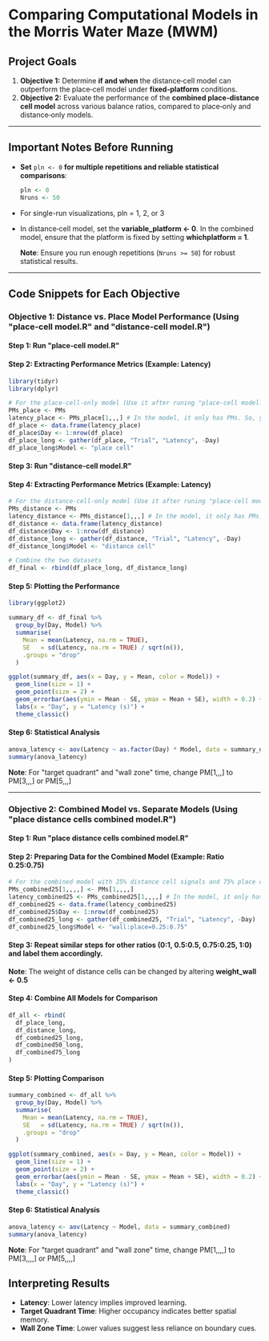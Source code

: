 # Comparing Computational Models in the Morris Water Maze (MWM)

## Project Goals

1. **Objective 1:** Determine **if and when** the distance‐cell model can outperform the place‐cell model under **fixed‐platform** conditions.  
2. **Objective 2:** Evaluate the performance of the **combined place‐distance cell model** across various balance ratios, compared to place‐only and distance‐only models.

---

## Important Notes Before Running

- **Set** `pln <- 0` **for multiple repetitions and reliable statistical comparisons**:
  ```r
  pln <- 0
  Nruns <- 50
  ```
- For single-run visualizations, pln = 1, 2, or 3
- In distance‐cell model, set the **variable_platform <- 0**. In the combined model, ensure that the platform is fixed by setting **whichplatform = 1**.


  **Note**: Ensure you run enough repetitions (`Nruns >= 50`) for robust statistical results.
---
## Code Snippets for Each Objective

### Objective 1: Distance vs. Place Model Performance (Using "place-cell model.R" and "distance-cell model.R") 

#### Step 1: Run "place-cell model.R"
#### Step 2: Extracting Performance Metrics (Example: Latency)
```r
library(tidyr)
library(dplyr)

# For the place-cell-only model (Use it after runing "place-cell model.R")
PMs_place <- PMs
latency_place <- PMs_place[1,,,] # In the model, it only has PMs. So, you can use "PMs_place <- PMs" to store the data.
df_place <- data.frame(latency_place)
df_place$Day <- 1:nrow(df_place)
df_place_long <- gather(df_place, "Trial", "Latency", -Day)
df_place_long$Model <- "place cell"
```

#### Step 3: Run "distance-cell model.R"
#### Step 4: Extracting Performance Metrics (Example: Latency)
```r
# For the distance-cell-only model (Use it after runing "place-cell model.R")
PMs_distance <- PMs
latency_distance <- PMs_distance[1,,,] # In the model, it only has PMs. So, you can use "PMs_distance <- PMs" to store the data.
df_distance <- data.frame(latency_distance)
df_distance$Day <- 1:nrow(df_distance)
df_distance_long <- gather(df_distance, "Trial", "Latency", -Day)
df_distance_long$Model <- "distance cell"

# Combine the two datasets
df_final <- rbind(df_place_long, df_distance_long)
```

#### Step 5: Plotting the Performance
```r
library(ggplot2)

summary_df <- df_final %>%
  group_by(Day, Model) %>%
  summarise(
    Mean = mean(Latency, na.rm = TRUE),
    SE   = sd(Latency, na.rm = TRUE) / sqrt(n()),
    .groups = "drop"
  )

ggplot(summary_df, aes(x = Day, y = Mean, color = Model)) +
  geom_line(size = 1) +
  geom_point(size = 2) +
  geom_errorbar(aes(ymin = Mean - SE, ymax = Mean + SE), width = 0.2) +
  labs(x = "Day", y = "Latency (s)") +
  theme_classic()
```

#### Step 6: Statistical Analysis
```r
anova_latency <- aov(Latency ~ as.factor(Day) * Model, data = summary_df)
summary(anova_latency)
```

**Note**: For "target quadrant" and "wall zone" time, change PM[1,,,] to PM[3,,,] or PM[5,,,]

---
### Objective 2: Combined Model vs. Separate Models (Using "place distance cells combined model.R") 

#### Step 1: Run "place distance cells combined model.R"
#### Step 2: Preparing Data for the Combined Model (Example: Ratio 0.25:0.75)
```r
# For the combined model with 25% distance cell signals and 75% place cell signals
PMs_combined25[1,,,,] <- PMs[1,,,,]
latency_combined25 <- PMs_combined25[1,,,,] # In the model, it only has PMs. So, you can use PMs_combined25 <- PMs to store the data.
df_combined25 <- data.frame(latency_combined25)
df_combined25$Day <- 1:nrow(df_combined25)
df_combined25_long <- gather(df_combined25, "Trial", "Latency", -Day)
df_combined25_long$Model <- "wall:place=0.25:0.75"
```
#### Step 3: Repeat similar steps for other ratios (0:1, 0.5:0.5, 0.75:0.25, 1:0) and label them accordingly.  
**Note**: The weight of distance cells can be changed by altering **weight_wall <- 0.5**

#### Step 4: Combine All Models for Comparison
```r
df_all <- rbind(
  df_place_long,
  df_distance_long,
  df_combined25_long,
  df_combined50_long,
  df_combined75_long
)
```

#### Step 5: Plotting Comparison
```r
summary_combined <- df_all %>%
  group_by(Day, Model) %>%
  summarise(
    Mean = mean(Latency, na.rm = TRUE),
    SE   = sd(Latency, na.rm = TRUE) / sqrt(n()),
    .groups = "drop"
  )

ggplot(summary_combined, aes(x = Day, y = Mean, color = Model)) +
  geom_line(size = 1) +
  geom_point(size = 2) +
  geom_errorbar(aes(ymin = Mean - SE, ymax = Mean + SE), width = 0.2) +
  labs(x = "Day", y = "Latency (s)") +
  theme_classic()
```

#### Step 6: Statistical Analysis
```r
anova_latency <- aov(Latency ~ Model, data = summary_combined)
summary(anova_latency)
```

**Note**: For "target quadrant" and "wall zone" time, change PM[1,,,,] to PM[3,,,,] or PM[5,,,,]

## Interpreting Results

- **Latency**: Lower latency implies improved learning.
- **Target Quadrant Time**: Higher occupancy indicates better spatial memory.
- **Wall Zone Time**: Lower values suggest less reliance on boundary cues.
